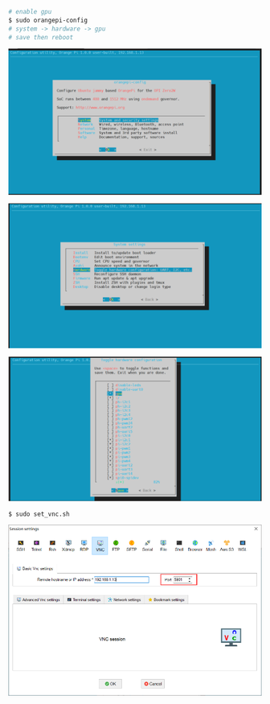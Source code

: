 ```sh
# enable gpu
$ sudo orangepi-config
# system -> hardware -> gpu
# save then reboot
```

![image-20231115002349048](.assest/vnc/image-20231115002349048.png)

![image-20231115002401620](.assest/vnc/image-20231115002401620.png)

![image-20231115002410817](.assest/vnc/image-20231115002410817.png)

```shell
$ sudo set_vnc.sh
```

![image-20231115002522575](.assest/vnc/image-20231115002522575.png)